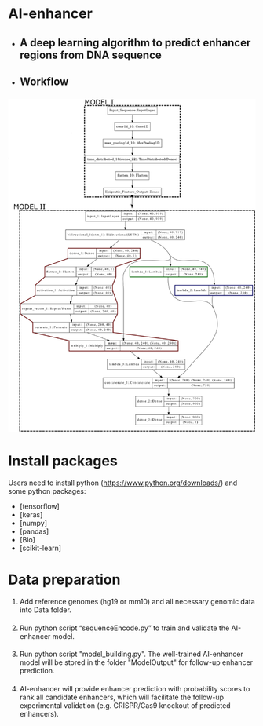 # AI-enhancer
* ## A deep learning algorithm to predict enhancer regions from DNA sequence <h2> 
* ## Workflow <h3> 
![GitHub Logo](/images/Model_plot.png)

# Install packages
  Users need to install python (https://www.python.org/downloads/) and some python packages:
   * [tensorflow]
   * [keras]
   * [numpy]
   * [pandas]
   * [Bio]
   * [scikit-learn]
   
# Data preparation
 1. Add reference genomes (hg19 or mm10) and all necessary genomic data into Data folder. <h4> 
 2. Run python script “sequenceEncode.py” to train and validate the AI-enhancer model. <h4>
 3. Run python script "model_building.py". The well-trained AI-enhancer model will be stored in the folder "ModelOutput" for follow-up enhancer prediction. <h4>
 4. AI-enhancer will provide enhancer prediction with probability scores to rank all candidate enhancers, which will facilitate the follow-up experimental validation (e.g. CRISPR/Cas9 knockout of predicted enhancers). <h4>
